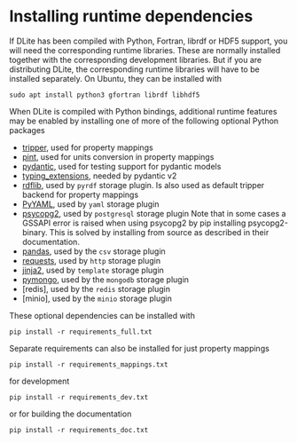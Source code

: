 Installing runtime dependencies
===============================
If DLite has been compiled with Python, Fortran, librdf or HDF5 support, you will need the corresponding runtime libraries.
These are normally installed together with the corresponding development libraries.
But if you are distributing DLite, the corresponding runtime libraries will have to be installed separately.
On Ubuntu, they can be installed with

    sudo apt install python3 gfortran librdf libhdf5

When DLite is compiled with Python bindings, additional runtime features may be enabled by installing one of more of the following optional Python packages
- [tripper], used for property mappings
- [pint], used for units conversion in property mappings
- [pydantic], used for testing support for pydantic models
- [typing_extensions], needed by pydantic v2
- [rdflib], used by `pyrdf` storage plugin.  Is also used as default tripper backend for property mappings
- [PyYAML], used by `yaml` storage plugin
- [psycopg2], used by `postgresql` storage plugin
    Note that in some cases a GSSAPI error is raised when using psycopg2
    by pip installing psycopg2-binary.
    This is solved by installing from source as described in their documentation.
- [pandas], used by the `csv` storage plugin
- [requests], used by `http` storage plugin
- [jinja2], used by `template` storage plugin
- [pymongo], used by the `mongodb` storage plugin
- [redis], used by the `redis` storage plugin
- [minio], used by the `minio` storage plugin

These optional dependencies can be installed with

    pip install -r requirements_full.txt

Separate requirements can also be installed for just property mappings

    pip install -r requirements_mappings.txt

for development

    pip install -r requirements_dev.txt

or for building the documentation

    pip install -r requirements_doc.txt



[tripper]: https://pypi.org/project/tripper/
[pint]: https://pint.readthedocs.io/en/stable/
[pydantic]: https://docs.pydantic.dev/
[typing_extensions]: https://github.com/python/typing_extensions
[rdflib]: https://rdflib.readthedocs.io/
[PyYAML]: https://pypi.org/project/PyYAML/
[psycopg2]: https://pypi.org/project/psycopg2/
[pandas]: https://pandas.pydata.org/
[pymongo]: https://github.com/mongodb/mongo-python-driver
[mongomock]: https://github.com/mongomock/mongomock
[openpyxl]: https://openpyxl.readthedocs.io/
[requests]: https://requests.readthedocs.io/
[jinja2]: https://jinja.palletsprojects.com/
